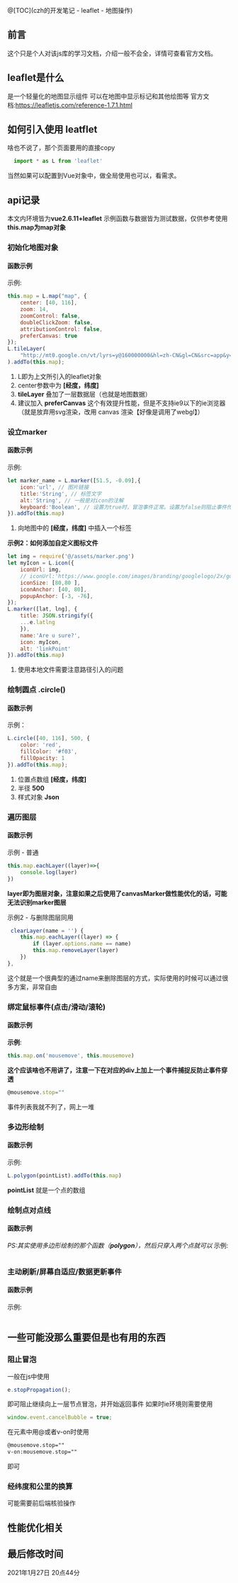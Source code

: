 @[TOC](czh的开发笔记 - leaflet - 地图操作)

## 前言
这个只是个人对该js库的学习文档，介绍一般不会全，详情可查看官方文档。

## leaflet是什么
是一个轻量化的地图显示组件
可以在地图中显示标记和其他绘图等
官方文档:<https://leafletjs.com/reference-1.7.1.html>

## 如何引入使用 leatflet
啥也不说了，那个页面要用的直接copy
```javascript
  import * as L from 'leaflet'
```
当然如果可以配置到Vue对象中，做全局使用也可以，看需求。

## api记录
本文内环境皆为**vue2.6.11+leaflet**
示例函数与数据皆为测试数据，仅供参考使用
**this.map为map对象**

### 初始化地图对象
#### 函数示例
示例:

```javascript
this.map = L.map("map", {
    center: [40, 116],
    zoom: 14,
    zoomControl: false,
    doubleClickZoom: false,
    attributionControl: false,    
    preferCanvas: true
});
L.tileLayer(
    "http://mt0.google.cn/vt/lyrs=y@160000000&hl=zh-CN&gl=CN&src=app&y={y}&x={x}&z={z}&s=Ga",
).addTo(this.map);
```
1. L即为上文所引入的leaflet对象
2. center参数中为 **[经度，纬度]**
3. **tileLayer** 叠加了一层数据层（也就是地图数据）
4. 建议加入 **preferCanvas** 这个有效提升性能，但是不支持ie9以下的ie浏览器（就是放弃用svg渲染，改用 canvas 渲染【好像是调用了webgl】）

### 设立marker
#### 函数示例
示例:
```javascript
let marker_name = L.marker([51.5, -0.09],{
    icon:'url', // 图片链接
    title:'String', // 标签文字
    alt:'String', // 一般是对icon的注解 
    keyboard:'Boolean', // 设置为true时，冒泡事件正常。设置为false则阻止事件传递到画布对象
}).addTo(this.map)

```
1. 向地图中的 **[经度，纬度]** 中插入一个标签

**示例2：如何添加自定义图标文件**

```javascript
let img = require('@/assets/marker.png')
let myIcon = L.icon({
    iconUrl: img,
    // iconUrl:'https://www.google.com/images/branding/googlelogo/2x/googlelogo_color_92x30dp.png',
    iconSize: [80,80 ],
    iconAnchor: [40, 80],
    popupAnchor: [-3, -76],
});
L.marker([lat, lng], {
    title: JSON.stringify({
    ...e.latlng
    }),
    name:'Are u sure?',
    icon: myIcon,
    alt: 'linkPoint'
}).addTo(this.map)
```
1. 使用本地文件需要注意路径引入的问题

### 绘制圆点 **.circle()**
#### 函数示例
示例：

```javascript
L.circle([40, 116], 500, {
    color: 'red',
    fillColor: '#f03',
    fillOpacity: 1
}).addTo(this.map);
```
1. 位置点数组 **[经度，纬度]**
2. 半径 **500**
3. 样式对象 **Json**

### 遍历图层
#### 函数示例
示例 - 普通
```javascript
this.map.eachLayer((layer)=>{
    console.log(layer)
})
```
**layer即为图层对象，注意如果之后使用了canvasMarker做性能优化的话，可能无法识别marker图层**

示例2 - 与删除图层同用

```javascript
 clearLayer(name = '') {
    this.map.eachLayer((layer) => {
        if (layer.options.name == name)
        this.map.removeLayer(layer)
    })
},
```
这个就是一个很典型的通过name来删除图层的方式，实际使用的时候可以通过很多方案，非常自由


### 绑定鼠标事件(点击/滑动/滚轮)
#### 函数示例
**示例**:

```javascript
this.map.on('mousemove', this.mousemove)
```
**这个应该啥也不用讲了，注意一下在对应的div上加上一个事件捕捉反防止事件穿透**
```javascript
@mousemove.stop=""
```
事件列表我就不列了，网上一堆

### 多边形绘制
#### 函数示例
示例:

```javascript
L.polygon(pointList).addTo(this.map)
```
**pointList** 就是一个点的数组

### 绘制点对点线
#### 函数示例
*PS:其实使用多边形绘制的那个函数（**polygon**），然后只穿入两个点就可以*
示例:
```javascript
```

### 主动刷新/屏幕自适应/数据更新事件
#### 函数示例
示例:

```javascript
```

## 一些可能没那么重要但是也有用的东西
### 阻止冒泡
一般在js中使用 
```javascript
e.stopPropagation(); 
```
即可阻止继续向上一层节点冒泡，并开始返回事件
如果时ie环境则需要使用
```javascript
window.event.cancelBubble = true; 
```
在元素中用@或者v-on时使用
```html
@mousemove.stop=""
v-on:mousemove.stop=""
```
即可

### 经纬度和公里的换算
可能需要前后端核验操作


## 性能优化相关

## 最后修改时间 
2021年1月27日 20点44分
